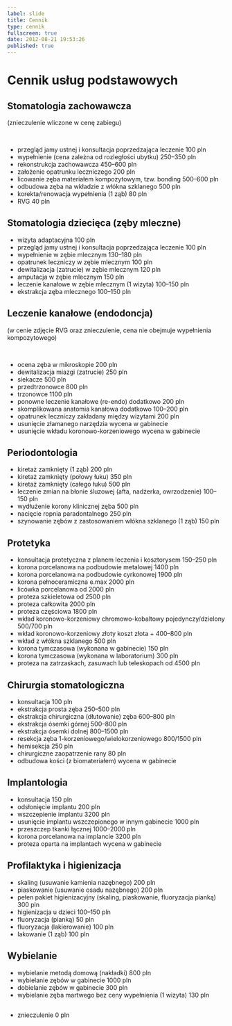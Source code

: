 ```yaml
---
label: slide
title: Cennik
type: cennik
fullscreen: true
date: 2012-08-21 19:53:26
published: true
---
```


# <span>Cennik usług podstawowych</span>

## Stomatologia zachowawcza

(znieczulenie wliczone w cenę zabiegu)

<br>

* <span>przegląd jamy ustnej i konsultacja poprzedzająca leczenie</span> <span>100 pln</span>
* <span>wypełnienie (cena zależna od rozległości ubytku)</span> <span>250&ndash;350 pln</span>
* <span>rekonstrukcja zachowawcza</span> <span>450&ndash;600 pln</span>
* <span>założenie opatrunku leczniczego</span> <span>200 pln</span>
* <span>licowanie zęba materiałem kompozytowym, tzw. bonding</span> <span>500&ndash;600 pln</span>
* <span>odbudowa zęba na wkładzie z włókna szklanego</span> <span>500 pln</span>
* <span>korekta/renowacja wypełnienia (1 ząb)</span> <span>80 pln</span>
* <span>RVG</span> <span>40 pln</span>

<h2 id="stomatologia-dziecieca">Stomatologia dziecięca (zęby mleczne)</h2>

* <span>wizyta adaptacyjna</span> <span>100 pln</span>
* <span>przegląd jamy ustnej i konsultacja poprzedzająca leczenie</span> <span>100 pln</span>
* <span>wypełnienie w zębie mlecznym</span> <span>130&ndash;180 pln</span>
* <span>opatrunek leczniczy w zębie mlecznym</span> <span>100 pln</span>
* <span>dewitalizacja (zatrucie) w zębie mlecznym</span> <span>120 pln</span>
* <span>amputacja w zębie mlecznym</span> <span>150 pln</span>
* <span>leczenie kanałowe w zębie mlecznym (1 wizyta)</span> <span>100&ndash;150 pln</span>
* <span>ekstrakcja zęba mlecznego</span> <span>100&ndash;150 pln</span>

<h2 id="endodoncja">Leczenie kanałowe (endodoncja)</h2>

(w cenie zdjęcie RVG oraz znieczulenie, cena nie obejmuje wypełnienia kompozytowego)

<br>

* <span>ocena zęba w mikroskopie</span> <span>200 pln</span>
* <span>dewitalizacja miazgi (zatrucie)</span> <span>250 pln</span>
* <span>siekacze</span> <span>500 pln</span>
* <span>przedtrzonowce</span> <span>800 pln</span>
* <span>trzonowce</span> <span>1100 pln</span>
* <span>ponowne leczenie kanałowe (re-endo)</span> <span>dodatkowo 200 pln</span>
* <span>skomplikowana anatomia kanałowa</span> <span>dodatkowo 100&ndash;200 pln</span>
* <span>opatrunek leczniczy zakładany między wizytami</span> <span>200 pln</span>
* <span>usunięcie złamanego narzędzia</span> <span>wycena w gabinecie</span>
* <span>usunięcie wkładu koronowo-korzeniowego</span> <span>wycena w gabinecie</span>

## Periodontologia

* <span>kiretaż zamknięty (1 ząb)</span> <span>200 pln</span>
* <span>kiretaż zamknięty (połowy łuku)</span> <span>350 pln</span>
* <span>kiretaż zamknięty (całego łuku)</span> <span>500 pln</span>
* <span>leczenie zmian na błonie śluzowej (afta, nadżerka, owrzodzenie)</span> <span>100&ndash;150 pln</span>
* <span>wydłużenie korony klinicznej zęba</span> <span>500 pln</span>
* <span>nacięcie ropnia paradontalnego</span> <span>250 pln</span>
* <span>szynowanie zębów z zastosowaniem włókna szklanego (1 ząb)</span> <span>150 pln</span>

## Protetyka

* <span>konsultacja protetyczna z planem leczenia i kosztorysem</span> <span>150&ndash;250 pln</span>
* <span>korona porcelanowa na podbudowie metalowej</span> <span>1400 pln</span>
* <span>korona porcelanowa na podbudowie cyrkonowej</span> <span>1900 pln</span>
* <span>korona pełnoceramiczna e.max</span> <span>2000 pln</span>
* <span>licówka porcelanowa</span> <span>od 2000 pln</span>
* <span>proteza szkieletowa</span> <span>od 2500 pln</span>
* <span>proteza całkowita</span> <span>2000 pln</span>
* <span>proteza częściowa</span> <span>1800 pln</span>
* <span>wkład koronowo-korzeniowy chromowo-kobaltowy pojedynczy/dzielony</span> <span>500/700 pln</span>
* <span>wkład koronowo-korzeniowy złoty</span> <span>koszt złota + 400&ndash;800 pln</span>
* <span>wkład z włókna szklanego</span> <span>500 pln</span>
* <span>korona tymczasowa (wykonana w gabinecie)</span> <span>150 pln</span>
* <span>korona tymczasowa (wykonana w laboratorium)</span> <span>300 pln</span>
* <span>proteza na zatrzaskach, zasuwach lub teleskopach</span> <span>od 4500 pln</span>

## Chirurgia stomatologiczna

* <span>konsultacja</span> <span>100 pln</span>
* <span>ekstrakcja prosta zęba</span> <span>250&ndash;500 pln</span>
* <span>ekstrakcja chirurgiczna (dłutowanie) zęba</span> <span>600&ndash;800 pln</span>
* <span>ekstrakcja ósemki górnej</span> <span>500&ndash;800 pln</span>
* <span>ekstrakcja ósemki dolnej</span> <span>800&ndash;1500 pln</span>
* <span>resekcja zęba 1-korzeniowego/wielokorzeniowego</span> <span>800/1500 pln</span>
* <span>hemisekcja</span> <span>250 pln</span>
* <span>chirurgiczne zaopatrzenie rany</span> <span>80 pln</span>
* <span>odbudowa kości (z biomateriałem)</span> <span>wycena w gabinecie</span>

## Implantologia

* <span>konsultacja</span> <span>150 pln</span>
* <span>odsłonięcie implantu</span> <span>200 pln</span>
* <span>wszczepienie implantu</span> <span>3200 pln</span>
* <span>usunięcie implantu wszczepionego w innym gabinecie</span> <span>1000 pln</span>
* <span>przeszczep tkanki łącznej</span> <span>1000&ndash;2000 pln</span>
* <span>korona porcelanowa na implancie</span> <span>3200 pln</span>
* <span>proteza oparta na implantach</span> <span>wycena w gabinecie</span>

<h2 id="profilaktyka">Profilaktyka i higienizacja</h2>

* <span>skaling (usuwanie kamienia nazębnego)</span> <span>200 pln</span>
* <span>piaskowanie (usuwanie osadu nazębnego)</span> <span>200 pln</span>
* <span>pełen pakiet higienizacyjny (skaling, piaskowanie, fluoryzacja pianką)</span> <span>300 pln</span>
* <span>higienizacja u dzieci</span> <span>100&ndash;150 pln</span>
* <span>fluoryzacja (pianką)</span> <span>50 pln</span>
* <span>fluoryzacja (lakierowanie)</span> <span>100 pln</span>
* <span>lakowanie (1 ząb)</span> <span>100 pln</span>

## Wybielanie

* <span>wybielanie metodą domową (nakładki)</span> <span>800 pln</span>
* <span>wybielanie zębów w gabinecie</span> <span>1000 pln</span>
* <span>dobielanie zębów w gabinecie</span> <span>300 pln</span>
* <span>wybielanie zęba martwego bez ceny wypełnienia (1 wizyta)</span> <span>130 pln</span>

<h2 id="uslugi-w-cenie"></h2>

* <span>znieczulenie</span> <span>0 pln</span>
